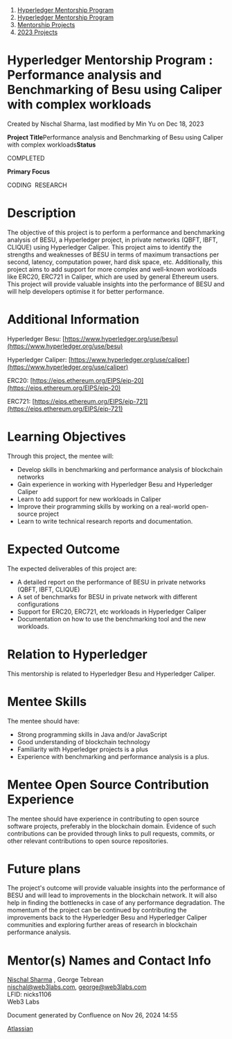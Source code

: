 1. [Hyperledger Mentorship Program](index.html)
2. [Hyperledger Mentorship Program](Hyperledger-Mentorship-Program_21954571.html)
3. [Mentorship Projects](Mentorship-Projects_21954604.html)
4. [2023 Projects](2023-Projects_21954865.html)

# Hyperledger Mentorship Program : Performance analysis and Benchmarking of Besu using Caliper with complex workloads

Created by Nischal Sharma, last modified by Min Yu on Dec 18, 2023

**Project Title**Performance analysis and Benchmarking of Besu using Caliper with complex workloads**Status**

COMPLETED

**Primary Focus**

CODING  RESEARCH

# Description

The objective of this project is to perform a performance and benchmarking analysis of BESU, a Hyperledger project, in private networks (QBFT, IBFT, CLIQUE) using Hyperledger Caliper. This project aims to identify the strengths and weaknesses of BESU in terms of maximum transactions per second, latency, computation power, hard disk space, etc. Additionally, this project aims to add support for more complex and well-known workloads like ERC20, ERC721 in Caliper, which are used by general Ethereum users. This project will provide valuable insights into the performance of BESU and will help developers optimise it for better performance.

# Additional Information

Hyperledger Besu: [https://www.hyperledger.org/use/besu](https://www.hyperledger.org/use/besu)

Hyperledger Caliper: [https://www.hyperledger.org/use/caliper](https://www.hyperledger.org/use/caliper)

ERC20: [https://eips.ethereum.org/EIPS/eip-20](https://eips.ethereum.org/EIPS/eip-20)

ERC721: [https://eips.ethereum.org/EIPS/eip-721](https://eips.ethereum.org/EIPS/eip-721)

# Learning Objectives

Through this project, the mentee will:

- Develop skills in benchmarking and performance analysis of blockchain networks
- Gain experience in working with Hyperledger Besu and Hyperledger Caliper
- Learn to add support for new workloads in Caliper
- Improve their programming skills by working on a real-world open-source project
- Learn to write technical research reports and documentation.

# Expected Outcome

The expected deliverables of this project are:

- A detailed report on the performance of BESU in private networks (QBFT, IBFT, CLIQUE)
- A set of benchmarks for BESU in private network with different configurations
- Support for ERC20, ERC721, etc workloads in Hyperledger Caliper
- Documentation on how to use the benchmarking tool and the new workloads.

# Relation to Hyperledger

This mentorship is related to Hyperledger Besu and Hyperledger Caliper.

# Mentee Skills

The mentee should have:

- Strong programming skills in Java and/or JavaScript
- Good understanding of blockchain technology
- Familiarity with Hyperledger projects is a plus
- Experience with benchmarking and performance analysis is a plus.

# Mentee Open Source Contribution Experience

The mentee should have experience in contributing to open source software projects, preferably in the blockchain domain. Evidence of such contributions can be provided through links to pull requests, commits, or other relevant contributions to open source repositories.

# Future plans

The project's outcome will provide valuable insights into the performance of BESU and will lead to improvements in the blockchain network. It will also help in finding the bottlenecks in case of any performance degradation. The momentum of the project can be continued by contributing the improvements back to the Hyperledger Besu and Hyperledger Caliper communities and exploring further areas of research in blockchain performance analysis.

# Mentor(s) Names and Contact Info

[Nischal Sharma](https://lf-hyperledger.atlassian.net/wiki/people/63b4047c4bc858b303ce4eae?ref=confluence) , George Tebrean  
[nischal@web3labs.com](mailto:nischal@web3labs.com), [george@web3labs.com](mailto:george@web3labs.com)  
LFID: nicks1106  
Web3 Labs

Document generated by Confluence on Nov 26, 2024 14:55

[Atlassian](http://www.atlassian.com/)
